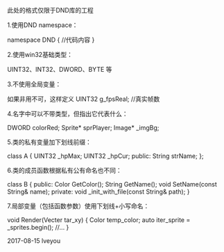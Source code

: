 此处的格式仅限于DND库的工程

1.使用DND namespace：

namespace DND
{
	//代码内容
}

2.使用win32基础类型：

UINT32、INT32、DWORD、BYTE 等

3.不使用全局变量：

如果非用不可，这样定义
UINT32 g_fpsReal; //真实帧数

4.名字中可以不带类型，但指出它代表什么：

DWORD colorRed;
Sprite* sprPlayer;
Image* _imgBg;

5.类的私有变量加下划线前缀：

class A
{
	UINT32 _hpMax;
	UINT32 _hpCur;
public:
	String strName;
};

6.类的成员函数根据私有公有命名也不同：

class B
{
public:
	Color GetColor();
	String GetName();
	void SetName(const String& name);
private:
	void _init_with_file(const String& path);
}

7.局部变量（包括函数参数）使用下划线+小写命名：

void Render(Vecter tar_xy)
{
	Color temp_color;
	auto iter_sprite = _sprites.begin();
	//...
}

2017-08-15 lveyou
